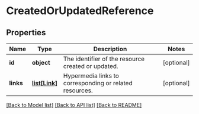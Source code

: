 # CreatedOrUpdatedReference

## Properties
Name | Type | Description | Notes
------------ | ------------- | ------------- | -------------
**id** | **object** | The identifier of the resource created or updated. | [optional] 
**links** | [**list[Link]**](Link.md) | Hypermedia links to corresponding or related resources. | [optional] 

[[Back to Model list]](../README.md#documentation-for-models) [[Back to API list]](../README.md#documentation-for-api-endpoints) [[Back to README]](../README.md)

